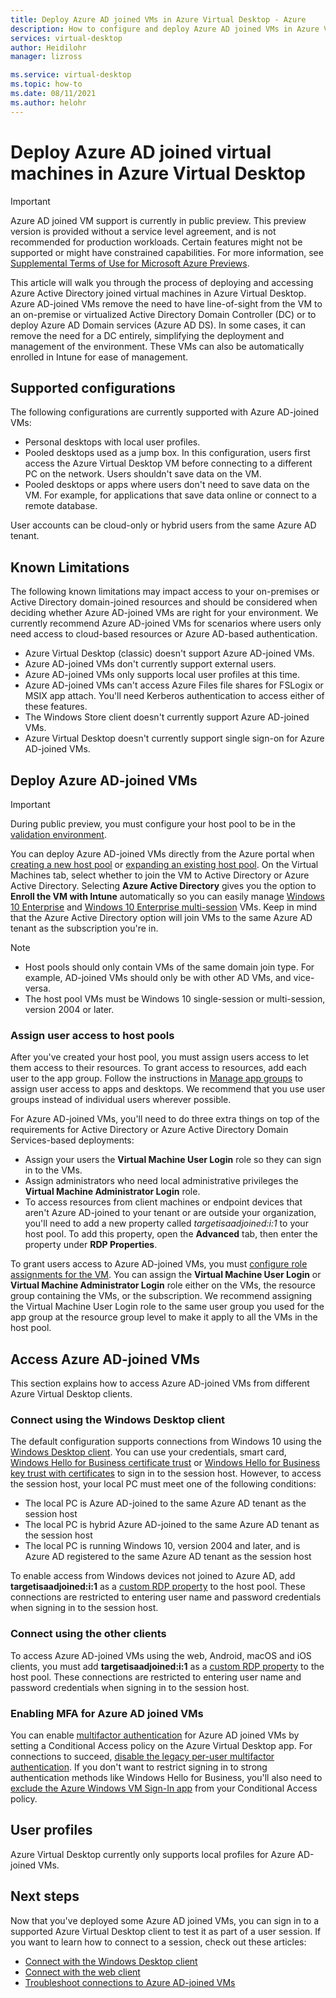 ```yaml
---
title: Deploy Azure AD joined VMs in Azure Virtual Desktop - Azure
description: How to configure and deploy Azure AD joined VMs in Azure Virtual Desktop.
services: virtual-desktop
author: Heidilohr
manager: lizross

ms.service: virtual-desktop
ms.topic: how-to
ms.date: 08/11/2021
ms.author: helohr
---
```

# Deploy Azure AD joined virtual machines in Azure Virtual Desktop

> [!IMPORTANT]
> Azure AD joined VM support is currently in public preview.
> This preview version is provided without a service level agreement, and is not recommended for production workloads. Certain features might not be supported or might have constrained capabilities.
> For more information, see [Supplemental Terms of Use for Microsoft Azure Previews](https://azure.microsoft.com/support/legal/preview-supplemental-terms/).

This article will walk you through the process of deploying and accessing Azure Active Directory joined virtual machines in Azure Virtual Desktop. Azure AD-joined VMs remove the need to have line-of-sight from the VM to an on-premise or virtualized Active Directory Domain Controller (DC) or to deploy Azure AD Domain services (Azure AD DS). In some cases, it can remove the need for a DC entirely, simplifying the deployment and management of the environment. These VMs can also be automatically enrolled in Intune for ease of management.

## Supported configurations

The following configurations are currently supported with Azure AD-joined VMs:

- Personal desktops with local user profiles.
- Pooled desktops used as a jump box. In this configuration, users first access the Azure Virtual Desktop VM before connecting to a different PC on the network. Users shouldn't save data on the VM.
- Pooled desktops or apps where users don't need to save data on the VM. For example, for applications that save data online or connect to a remote database.

User accounts can be cloud-only or hybrid users from the same Azure AD tenant.

## Known Limitations

The following known limitations may impact access to your on-premises or Active Directory domain-joined resources and should be considered when deciding whether Azure AD-joined VMs are right for your environment. We currently recommend Azure AD-joined VMs for scenarios where users only need access to cloud-based resources or Azure AD-based authentication.
- Azure Virtual Desktop (classic) doesn't support Azure AD-joined VMs. 
- Azure AD-joined VMs don't currently support external users.
- Azure AD-joined VMs only supports local user profiles at this time.
- Azure AD-joined VMs can't access Azure Files file shares for FSLogix or MSIX app attach. You'll need Kerberos authentication to access either of these features.
- The Windows Store client doesn't currently support Azure AD-joined VMs.
- Azure Virtual Desktop doesn't currently support single sign-on for Azure AD-joined VMs.

## Deploy Azure AD-joined VMs

> [!IMPORTANT]
> During public preview, you must configure your host pool to be in the [validation environment](create-validation-host-pool.md).

You can deploy Azure AD-joined VMs directly from the Azure portal when [creating a new host pool](create-host-pools-azure-marketplace.md) or [expanding an existing host pool](expand-existing-host-pool.md). On the Virtual Machines tab, select whether to join the VM to Active Directory or Azure Active Directory. Selecting **Azure Active Directory** gives you the option to **Enroll the VM with Intune** automatically so you can easily manage [Windows 10 Enterprise](/mem/intune/fundamentals/windows-virtual-desktop) and [Windows 10 Enterprise multi-session](/mem/intune/fundamentals/windows-virtual-desktop-multi-session) VMs. Keep in mind that the Azure Active Directory option will join VMs to the same Azure AD tenant as the subscription you're in.

> [!NOTE]
> - Host pools should only contain VMs of the same domain join type. For example, AD-joined VMs should only be with other AD VMs, and vice-versa.
> - The host pool VMs must be Windows 10 single-session or multi-session, version 2004 or later.

### Assign user access to host pools
After you've created your host pool, you must assign users access to let them access to their resources. To grant access to resources, add each user to the app group. Follow the instructions in [Manage app groups](manage-app-groups.md) to assign user access to apps and desktops. We recommend that you use user groups instead of individual users wherever possible.

For Azure AD-joined VMs, you'll need to do three extra things on top of the requirements for Active Directory or Azure Active Directory Domain Services-based deployments:  
- Assign your users the **Virtual Machine User Login** role so they can sign in to the VMs.
- Assign administrators who need local administrative privileges the **Virtual Machine Administrator Login** role.
- To access resources from client machines or endpoint devices that aren't Azure AD-joined to your tenant or are outside your organization, you'll need to add a new property called *targetisaadjoined:i:1* to your host pool. To add this property, open the **Advanced** tab, then enter the property under **RDP Properties**.  

To grant users access to Azure AD-joined VMs, you must [configure role assignments for the VM](../active-directory/devices/howto-vm-sign-in-azure-ad-windows.md#configure-role-assignments-for-the-vm). You can assign the **Virtual Machine User Login** or **Virtual Machine Administrator Login** role either on the VMs, the resource group containing the VMs, or the subscription. We recommend assigning the Virtual Machine User Login role to the same user group you used for the app group at the resource group level to make it apply to all the VMs in the host pool.

## Access Azure AD-joined VMs

This section explains how to access Azure AD-joined VMs from different Azure Virtual Desktop clients.

### Connect using the Windows Desktop client

The default configuration supports connections from Windows 10 using the [Windows Desktop client](user-documentation/connect-windows-7-10.md). You can use your credentials, smart card, [Windows Hello for Business certificate trust](/windows/security/identity-protection/hello-for-business/hello-hybrid-cert-trust) or [Windows Hello for Business key trust with certificates](/windows/security/identity-protection/hello-for-business/hello-deployment-rdp-certs) to sign in to the session host. However, to access the session host, your local PC must meet one of the following conditions:

- The local PC is Azure AD-joined to the same Azure AD tenant as the session host
- The local PC is hybrid Azure AD-joined to the same Azure AD tenant as the session host
- The local PC is running Windows 10, version 2004 and later, and is Azure AD registered to the same Azure AD tenant as the session host

To enable access from Windows devices not joined to Azure AD, add **targetisaadjoined:i:1** as a [custom RDP property](customize-rdp-properties.md) to the host pool. These connections are restricted to entering user name and password credentials when signing in to the session host.

### Connect using the other clients

To access Azure AD-joined VMs using the web, Android, macOS and iOS clients, you must add **targetisaadjoined:i:1** as a [custom RDP property](customize-rdp-properties.md) to the host pool. These connections are restricted to entering user name and password credentials when signing in to the session host.

### Enabling MFA for Azure AD joined VMs

You can enable [multifactor authentication](set-up-mfa.md) for Azure AD joined VMs by setting a Conditional Access policy on the Azure Virtual Desktop app. For connections to succeed, [disable the legacy per-user multifactor authentication](../active-directory/devices/howto-vm-sign-in-azure-ad-windows.md#using-conditional-access). If you don't want to restrict signing in to strong authentication methods like Windows Hello for Business, you'll also need to [exclude the Azure Windows VM Sign-In app](../active-directory/devices/howto-vm-sign-in-azure-ad-windows.md#mfa-sign-in-method-required) from your Conditional Access policy.

## User profiles

Azure Virtual Desktop currently only supports local profiles for Azure AD-joined VMs.

## Next steps

Now that you've deployed some Azure AD joined VMs, you can sign in to a supported Azure Virtual Desktop client to test it as part of a user session. If you want to learn how to connect to a session, check out these articles:

- [Connect with the Windows Desktop client](user-documentation/connect-windows-7-10.md)
- [Connect with the web client](user-documentation/connect-web.md)
- [Troubleshoot connections to Azure AD-joined VMs](troubleshoot-azure-ad-connections.md)
